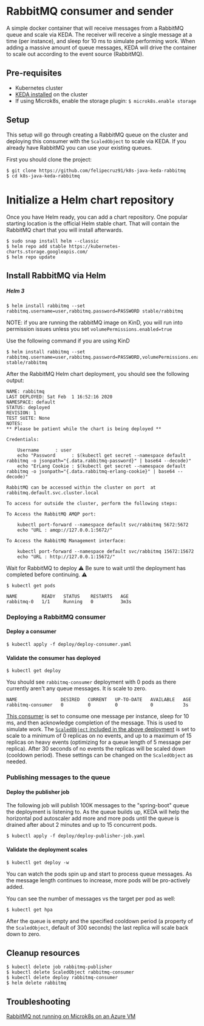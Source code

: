 # RabbitMQ consumer and sender

A simple docker container that will receive messages from a RabbitMQ queue and scale via KEDA. The receiver will receive a single message at a time (per instance), and sleep for 10 ms to simulate performing work. When adding a massive amount of queue messages, KEDA will drive the container to scale out according to the event source (RabbitMQ).

## Pre-requisites

* Kubernetes cluster
* [KEDA installed](https://github.com/kedacore/keda#setup) on the cluster
* If using Microk8s, enable the storage plugin: ```$ microk8s.enable storage```

## Setup

This setup will go through creating a RabbitMQ queue on the cluster and deploying this consumer with the `ScaledObject` to scale via KEDA.  If you already have RabbitMQ you can use your existing queues.

First you should clone the project:

```cli
$ git clone https://github.com/felipecruz91/k8s-java-keda-rabbitmq
$ cd k8s-java-keda-rabbitmq
```

# Initialize a Helm chart repository
Once you have Helm ready, you can add a chart repository. One popular starting location is the official Helm stable chart. That will contain the RabbitMQ chart that you will install afterwards.

```cli
$ sudo snap install helm --classic
$ helm repo add stable https://kubernetes-charts.storage.googleapis.com/
$ helm repo update
```

## Install RabbitMQ via Helm

##### Helm 3

```cli
$ helm install rabbitmq --set rabbitmq.username=user,rabbitmq.password=PASSWORD stable/rabbitmq
```

NOTE: if you are running the rabbitMQ image on KinD, you will run into permission issues unless you set ``volumePermissions.enabled=true``

Use the following command if you are using KinD

```cli
$ helm install rabbitmq --set rabbitmq.username=user,rabbitmq.password=PASSWORD,volumePermissions.enabled=true stable/rabbitmq
```
After the RabbitMQ Helm chart deployment, you should see the following output:

```cli
NAME: rabbitmq
LAST DEPLOYED: Sat Feb  1 16:52:16 2020
NAMESPACE: default
STATUS: deployed
REVISION: 1
TEST SUITE: None
NOTES:
** Please be patient while the chart is being deployed **

Credentials:

    Username      : user
    echo "Password      : $(kubectl get secret --namespace default rabbitmq -o jsonpath="{.data.rabbitmq-password}" | base64 --decode)"
    echo "ErLang Cookie : $(kubectl get secret --namespace default rabbitmq -o jsonpath="{.data.rabbitmq-erlang-cookie}" | base64 --decode)"

RabbitMQ can be accessed within the cluster on port  at rabbitmq.default.svc.cluster.local

To access for outside the cluster, perform the following steps:

To Access the RabbitMQ AMQP port:

    kubectl port-forward --namespace default svc/rabbitmq 5672:5672
    echo "URL : amqp://127.0.0.1:5672/"

To Access the RabbitMQ Management interface:

    kubectl port-forward --namespace default svc/rabbitmq 15672:15672
    echo "URL : http://127.0.0.1:15672/"
```

Wait for RabbitMQ to deploy
⚠️ Be sure to wait until the deployment has completed before continuing. ⚠️

```shell
$ kubectl get pods

NAME         READY   STATUS    RESTARTS   AGE
rabbitmq-0   1/1     Running   0          3m3s
```

### Deploying a RabbitMQ consumer

#### Deploy a consumer
```cli
$ kubectl apply -f deploy/deploy-consumer.yaml
```

#### Validate the consumer has deployed
```cli
$ kubectl get deploy
```

You should see `rabbitmq-consumer` deployment with 0 pods as there currently aren't any queue messages.  It is scale to zero.

```
NAME                DESIRED   CURRENT   UP-TO-DATE   AVAILABLE   AGE
rabbitmq-consumer   0         0         0            0           3s
```

[This consumer](https://github.com/felipecruz91/k8s-java-keda-rabbitmq/blob/master/queue-consumer/src/main/java/com/example/messagingrabbitmq/Receiver.java) is set to consume one message per instance, sleep for 10 ms, and then acknowledge completion of the message.  This is used to simulate work.  The [`ScaledObject` included in the above deployment](deploy/deploy-consumer.yaml) is set to scale to a minimum of 0 replicas on no events, and up to a maximum of 15 replicas on heavy events (optimizing for a queue length of 5 message per replica).  After 30 seconds of no events the replicas will be scaled down (cooldown period).  These settings can be changed on the `ScaledObject` as needed.

### Publishing messages to the queue

#### Deploy the publisher job

The following job will publish 100K messages to the "spring-boot" queue the deployment is listening to. As the queue builds up, KEDA will help the horizontal pod autoscaler add more and more pods until the queue is drained after about 2 minutes and up to 15 concurrent pods.

```cli
$ kubectl apply -f deploy/deploy-publisher-job.yaml
```

#### Validate the deployment scales
```cli
$ kubectl get deploy -w
```

You can watch the pods spin up and start to process queue messages.  As the message length continues to increase, more pods will be pro-actively added.  

You can see the number of messages vs the target per pod as well:
```cli
$ kubectl get hpa
```

After the queue is empty and the specified cooldown period (a property of the `ScaledObject`, default of 300 seconds) the last replica will scale back down to zero.

## Cleanup resources

```cli
$ kubectl delete job rabbitmq-publisher
$ kubectl delete ScaledObject rabbitmq-consumer
$ kubectl delete deploy rabbitmq-consumer
$ helm delete rabbitmq
```

## Troubleshooting

[RabbitMQ not running on Microk8s on an Azure VM](https://github.com/ubuntu/microk8s/issues/140#issuecomment-431475148)
